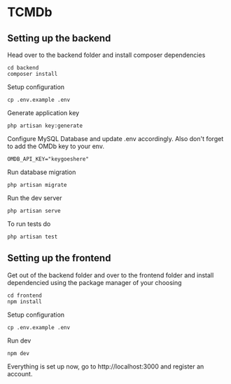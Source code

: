 # TCMDb

## Setting up the backend

Head over to the backend folder and install composer dependencies
```
cd backend
composer install
```

Setup configuration
```
cp .env.example .env
```

Generate application key
```
php artisan key:generate
```

Configure MySQL Database and update .env accordingly. Also don't forget to add the OMDb key to your env.
```
OMDB_API_KEY="keygoeshere"
```

Run database migration
```
php artisan migrate
```

Run the dev server
```
php artisan serve
```

To run tests do
```
php artisan test
```

## Setting up the frontend

Get out of the backend folder and over to the frontend folder and install dependencied using the package manager of your choosing
```
cd frontend
npm install
```

Setup configuration
```
cp .env.example .env
```

Run dev
```
npm dev
```

Everything is set up now, go to http://localhost:3000 and register an account.
